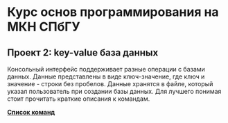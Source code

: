 # Курс основ программирования на МКН СПбГУ
## Проект 2: key-value база данных

Консольный интерфейс поддерживает разные операции с базами данных. 
Данные представлены в виде ключ-значение, где ключ и значение - строки
без пробелов. Данные хранятся в файле, который указал пользователь
при создании базы данных. Для лучшего понимая стоит прочитать краткие
описания к командам.

[**Список команд**](./data/commands.md)